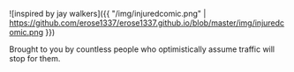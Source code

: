 ![inspired by jay walkers]({{ "/img/injuredcomic.png" | https://github.com/erose1337/erose1337.github.io/blob/master/img/injuredcomic.png }})

Brought to you by countless people who optimistically assume traffic will stop for them.
